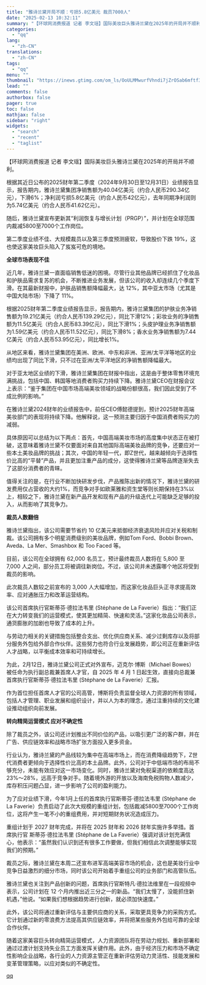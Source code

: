 ```yaml
---
title: "雅诗兰黛开局不顺：亏损5.8亿美元 裁员7000人"
date: "2025-02-13 10:32:11"
summary: "【环球网消费报道 记者 李文瑶】国际美妆巨头雅诗兰黛在2025年的开局并不顺利。根据其近日公布的20..."
categories:
  - "qq"
lang:
  - "zh-CN"
translations:
  - "zh-CN"
tags:
  - "qq"
menu: ""
thumbnail: "https://inews.gtimg.com/om_ls/OoULMMwurfVhndi7jZrOSab6mftf3ArmEfk5b2XnZcoAsAA_640360/0"
lead: ""
comments: false
authorbox: false
pager: true
toc: false
mathjax: false
sidebar: "right"
widgets:
  - "search"
  - "recent"
  - "taglist"
---
```


【环球网消费报道 记者 李文瑶】国际美妆巨头雅诗兰黛在2025年的开局并不顺利。

根据其近日公布的2025财年第二季度（2024年9月30日至12月31日）业绩报告显示，报告期内，雅诗兰黛集团净销售额为40.04亿美元（约合人民币290.34亿元），下滑6%；净利润亏损5.8亿美元（约合人民币42亿元），去年同期净利润则为5.74亿美元（约合人民币41.62亿元）。

随后，雅诗兰黛宣布更新其“利润恢复与增长计划（PRGP）”，并计划在全球范围内裁减5800至7000个工作岗位。

第二季度业绩不佳、大规模裁员以及第三季度预测疲软，导致股价下跌 19%，这也使这家美妆巨头陷入了岌岌可危的境地。

**全球市场表现不佳**

近几年，雅诗兰黛一直面临销售低迷的困境。尽管行业其他品牌已经抓住了化妆品和护肤品需求复苏的机会，不断推进业务发展，但该公司的收入却连续几个季度下滑。在其最新财报中，护肤品销售额降幅最大，达 12%，其中亚太市场（尤其是中国大陆市场）下降了 11%。

根据2025财年第二季度业绩报告显示，报告期内，雅诗兰黛集团的护肤业务净销售额为19.21亿美元（约合人民币139.29亿元），同比下滑12%；彩妆业务的净销售额为11.5亿美元（约合人民币83.39亿元），同比下滑1%；头皮护理业务净销售额为1.59亿美元（约合人民币11.52亿元），同比下滑8%；香水业务净销售额为7.44亿美元（约合人民币53.95亿元），同比增长1%。

从地区来看，雅诗兰黛集团在美洲、欧洲、中东和非洲、亚洲/太平洋等地区的业绩均出现了同比下滑，只不过在亚洲/太平洋地区的净销售额降幅最大。

对于亚太地区业绩的下滑，雅诗兰黛集团在财报中指出，这是由于整体零售环境充满挑战，包括中国、韩国等地消费者购买力持续下降。雅诗兰黛CEO在财报会议上表示：“鉴于集团在中国市场高端美妆领域的战略份额很高，我们因此受到了不成比例的影响。”

在雅诗兰黛2024财年的业绩报告中，前任CEO傅懿德提到，预计2025财年高端美妆部门的表现将持续下降。他解释说，这一预测主要归因于中国消费者购买力的减弱。

具体原因可以总结为以下两点：首先，中国高端美妆市场的高度集中状态正在被打破，这意味着雅诗兰黛不仅要面对来自其他国际高端美妆品牌的竞争，还要应对一些本土美妆品牌的挑战；其次，中国的年轻一代，即Z世代，越来越倾向于选择性价比高的“平替”产品，并且更加注重产品的成分，这使得雅诗兰黛等品牌逐渐失去了这部分消费者的青睐。

值得关注的是，在行业不断加快研发步伐，产品推陈出新的情况下，雅诗兰黛的研发费用仅占营收的大约1%，而竞争对手如欧莱雅和资生堂等则长期保持在3%以上，相较之下，雅诗兰黛在新产品开发和现有产品的升级迭代上可能缺乏足够的投入，从而影响了其竞争力。

**裁员人数翻倍**

雅诗兰黛指出，该公司需要节省约 10 亿美元来抵御经济衰退风险并应对关税和制裁。该公司拥有多个明星消费级别的美妆品牌，例如Tom Ford、Bobbi Brown、Aveda、La Mer、Smashbox 和 Too Faced 等。

目前，该公司在全球拥有 62,000 名员工，预计最终裁员人数将在 5,800 至 7,000 人之间，部分员工将被调往新岗位。不过，该公司并未透露哪个地区将受到裁员的影响。

此次裁员人数较之前宣布的 3,000 人大幅增加，而这家化妆品巨头正寻求提高效率、应对通胀压力和改革运营结构。

该公司首席执行官斯蒂芬·德拉法韦里 (Stéphane de La Faverie）指出：“我们正在大力转变我们的运营模式，使其更加精简、快速和灵活。”这家化妆品公司表示，通货膨胀的加剧也导致了成本的上升。

与劳动力相关的关键措施包括整合支出、优化供应商关系、减少过剩库存以及将部分服务外包给外部合作伙伴。这些努力也符合行业发展趋势，即公司正在重新评估人才战略，以平衡成本效率和可持续增长。

为此，2月12日，雅诗兰黛公司正式对外宣布，迈克尔·博斯（Michael Bowes）被任命为执行副总裁兼首席人才官，自 2025 年 4 月 1 日起生效，直接向总裁兼首席执行官斯蒂芬·德拉法韦里 (Stéphane de La Faverie）汇报。

作为首位担任首席人才官的公司高管，博斯将负责监督全球人力资源的所有领域，包括人才管理、职业发展和组织设计，并以人为本的理念，通过注重持续的文化建设推动组织向前发展。

**转向精简运营模式 应对不确定性**

除了裁员之外，该公司还计划推出不同价位的产品，以吸引更广泛的客户群，并在广告、供应链效率和战略市场扩张方面投入更多资金。

行业认为，雅诗兰黛的产品线较为集中在高端市场上，而在消费降级趋势下，Z世代消费者更倾向于选择性价比高的本土品牌。此外，公司对于中低端市场的布局不够充分，未能有效应对这一市场变化。同时，雅诗兰黛对免税渠道的依赖度高达23%～28%，远高于竞争对手。随着境外游的开放以及海南免税购物人数减少，库存积压问题凸显，进一步影响了公司的盈利能力。

为了应对业绩下滑，今年1月上任的首席执行官斯蒂芬·德拉法韦里 (Stéphane de La Faverie）负责启动了此次大规模的重组计划，包括裁减5800至7000个工作岗位，这将产生一笔不小的重组费用，并对短期财务状况造成压力。

重组计划于 2027 财年完成，并将在 2025 财年和 2026 财年实施许多举措。首席执行官 斯蒂芬·德拉法韦里 (Stéphane de La Faverie）强调对该计划充满信心，他表示：“虽然我们认识到还有很多工作要做，但我们相信此次调整能够实现我们的预期。”

裁员之际，雅诗兰黛在本周二还宣布进军高端美容市场的机会，这也是美妆行业中竞争日益激烈的细分市场，同时该公司开始着手重组公司的业务部门和高管队伍。

雅诗兰黛也关注到产品创新的问题，首席执行官斯特凡·德拉法维里在一段视频中表示，公司计划在 12 个月内推出近三分之一的新品。“我们太慢了，没能抓住新机遇，”他说。“如果我们想根据趋势进行创新，就必须加快速度。”

此外，该公司将通过重新评估与主要供应商的关系，采取更具竞争力的采购方式。它计划通过新的零浪费方法提高其供应链效率，并将把某些服务外包给可靠的全球合作伙伴。

随着这家美容巨头转向精简运营模式，人力资源团队将在劳动力规划、重新部署和通过过渡计划支持失业员工方面发挥关键作用。此外，由于经济压力和市场不确定性影响企业战略，各行业的人力资源主管正在重新评估劳动力灵活性、技能发展和变革管理策略，以应对类似的不确定性。

[qq](https://new.qq.com/rain/a/20250213A02OLV00)
